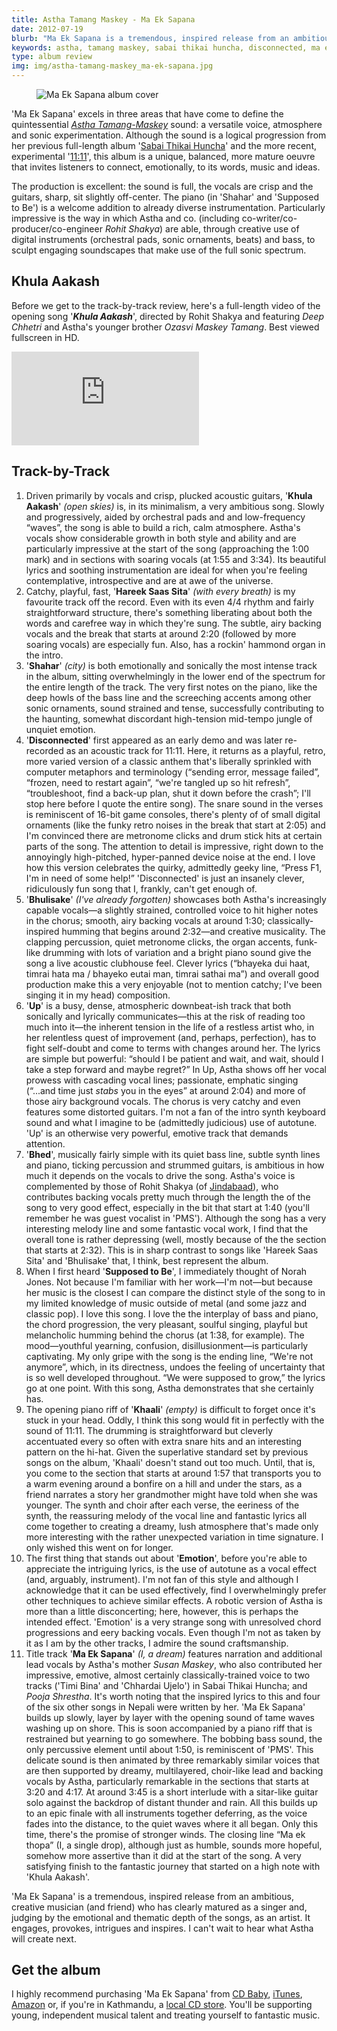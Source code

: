 ```yaml
---
title: Astha Tamang Maskey - Ma Ek Sapana
date: 2012-07-19
blurb: "Ma Ek Sapana is a tremendous, inspired release from an ambitious, creative musician (and friend) who has clearly matured as a singer and an artist."
keywords: astha, tamang maskey, sabai thikai huncha, disconnected, ma ek sapana
type: album review
img: img/astha-tamang-maskey_ma-ek-sapana.jpg
---
```

<figure>
  <img src="/img/astha-tamang-maskey_ma-ek-sapana.jpg" alt="Ma Ek Sapana album cover" class="review-album-cover" />
  <figcaption></figcaastption>
</figure>

'Ma Ek Sapana' excels in three areas that have come to define the quintessential *[Astha Tamang-Maskey](http://asthamusic.com)* sound: a versatile voice, atmosphere and sonic experimentation. Although the sound is a logical progression from her previous full-length album '[Sabai Thikai Huncha](http://www.cdbaby.com/cd/asthatamangmaskey)' and the more recent, experimental '[11:11](http://www.cdbaby.com/cd/asthatamangmaskey2)', this album is a unique, balanced, more mature oeuvre that invites listeners to connect, emotionally, to its words, music and ideas.

The production is excellent: the sound is full, the vocals are crisp and the guitars, sharp, sit slightly off-center. The piano (in 'Shahar' and 'Supposed to Be') is a welcome addition to already diverse instrumentation. Particularly impressive is the way in which Astha and co. (including co-writer/co-producer/co-engineer _Rohit Shakya_) are able, through creative use of digital instruments (orchestral pads, sonic ornaments, beats) and bass, to sculpt engaging soundscapes that make use of the full sonic spectrum.

## Khula Aakash

Before we get to the track-by-track review, here's a full-length video of the opening song '_**Khula Aakash**_', directed by Rohit Shakya and featuring _Deep Chhetri_ and Astha's younger brother _Ozasvi Maskey Tamang_. Best viewed fullscreen in HD.

<div class="video-embed">
  <iframe src="https://www.youtube.com/embed/ayw4RIn81CM"
  frameborder="0" allowfullscreen class="video"></iframe>
</div>

## Track-by-Track

1.  Driven primarily by vocals and crisp, plucked acoustic guitars, '**Khula Aakash**' _(open skies)_ is, in its minimalism, a very ambitious song. Slowly and progressively, aided by orchestral pads and and low-frequency “waves”, the song is able to build a rich, calm atmosphere. Astha's vocals show considerable growth in both style and ability and are particularly impressive at the start of the song (approaching the 1:00 mark) and in sections with soaring vocals (at 1:55 and 3:34). Its beautiful lyrics and soothing instrumentation are ideal for when you're feeling contemplative, introspective and are at awe of the universe.
2.  Catchy, playful, fast, '**Hareek Saas Sita**' _(with every breath)_ is my favourite track off the record. Even with its even 4/4 rhythm and fairly straightforward structure, there's something liberating about both the words and carefree way in which they're sung. The subtle, airy backing vocals and the break that starts at around 2:20 (followed by more soaring vocals) are especially fun. Also, has a rockin' hammond organ in the intro.
3.  '**Shahar**' _(city)_ is both emotionally and sonically the most intense track in the album, sitting overwhelmingly in the lower end of the spectrum for the entire length of the track. The very first notes on the piano, like the deep howls of the bass line and the screeching accents among other sonic ornaments, sound strained and tense, successfully contributing to the haunting, somewhat discordant high-tension mid-tempo jungle of unquiet emotion.
4.  '**Disconnected**' first appeared as an early demo and was later re-recorded as an acoustic track for 11:11\. Here, it returns as a playful, retro, more varied version of a classic anthem that's liberally sprinkled with computer metaphors and terminology (“sending error, message failed”, “frozen, need to restart again”, “we're tangled up so hit refresh”, “troubleshoot, find a back-up plan, shut it down before the crash”; I'll stop here before I quote the entire song). The snare sound in the verses is reminiscent of 16-bit game consoles, there's plenty of of small digital ornaments (like the funky retro noises in the break that start at 2:05) and I'm convinced there are metronome clicks and drum stick hits at certain parts of the song. The attention to detail is impressive, right down to the annoyingly high-pitched, hyper-panned device noise at the end. I love how this version celebrates the quirky, admittedly geeky line, “Press F1, I'm in need of some help!” 'Disconnected' is just an insanely clever, ridiculously fun song that I, frankly, can't get enough of.
5.  '**Bhulisake**' _(I've already forgotten)_ showcases both Astha's increasingly capable vocals—a slightly strained, controlled voice to hit higher notes in the chorus; smooth, airy backing vocals at around 1:30; classically-inspired humming that begins around 2:32—and creative musicality. The clapping percussion, quiet metronome clicks, the organ accents, funk-like drumming with lots of variation and a bright piano sound give the song a live acoustic clubhouse feel. Clever lyrics (“bhayeka dui haat, timrai hata ma / bhayeko eutai man, timrai sathai ma”) and overall good production make this a very enjoyable (not to mention catchy; I've been singing it in my head) composition.
6.  '**Up**' is a busy, dense, atmospheric downbeat-ish track that both sonically and lyrically communicates—this at the risk of reading too much into it—the inherent tension in the life of a restless artist who, in her relentless quest of improvement (and, perhaps, perfection), has to fight self-doubt and come to terms with changes around her. The lyrics are simple but powerful: “should I be patient and wait, and wait, should I take a step forward and maybe regret?” In Up, Astha shows off her vocal prowess with cascading vocal lines; passionate, emphatic singing (“...and time just _stabs_ you in the eyes” at around 2:04) and more of those airy background vocals. The chorus is very catchy and even features some distorted guitars. I'm not a fan of the intro synth keyboard sound and what I imagine to be (admittedly judicious) use of autotune. 'Up' is an otherwise very powerful, emotive track that demands attention.
7.  '**Bhed**', musically fairly simple with its quiet bass line, subtle synth lines and piano, ticking percussion and strummed guitars, is ambitious in how much it depends on the vocals to drive the song. Astha's voice is complemented by those of Rohit Shakya (of [Jindabaad](#)), who contributes backing vocals pretty much through the length the of the song to very good effect, especially in the bit that start at 1:40 (you'll remember he was guest vocalist in 'PMS'). Although the song has a very interesting melody line and some fantastic vocal work, I find that the overall tone is rather depressing (well, mostly because of the the section that starts at 2:32). This is in sharp contrast to songs like 'Hareek Saas Sita' and 'Bhulisake' that, I think, best represent the album.
8.  When I first heard '**Supposed to Be**', I immediately thought of Norah Jones. Not because I'm familiar with her work—I'm not—but because her music is the closest I can compare the distinct style of the song to in my limited knowledge of music outside of metal (and some jazz and classic pop). I love this song. I love the the interplay of bass and piano, the chord progression, the very pleasant, soulful singing, playful but melancholic humming behind the chorus (at 1:38, for example). The mood—youthful yearning, confusion, disillusionment—is particularly captivating. My only gripe with the song is the ending line, “We're not anymore”, which, in its directness, undoes the feeling of uncertainty that is so well developed throughout. “We were supposed to grow,” the lyrics go at one point. With this song, Astha demonstrates that she certainly has.
9.  The opening piano riff of '**Khaali**' _(empty)_ is difficult to forget once it's stuck in your head. Oddly, I think this song would fit in perfectly with the sound of 11:11\. The drumming is straightforward but cleverly accentuated every so often with extra snare hits and an interesting pattern on the hi-hat. Given the superlative standard set by previous songs on the album, 'Khaali' doesn't stand out too much. Until, that is, you come to the section that starts at around 1:57 that transports you to a warm evening around a bonfire on a hill and under the stars, as a friend narrates a story her grandmother might have told when she was younger. The synth and choir after each verse, the eeriness of the synth, the reassuring melody of the vocal line and fantastic lyrics all come together to creating a dreamy, lush atmosphere that's made only more interesting with the rather unexpected variation in time signature. I only wished this went on for longer.
10.  The first thing that stands out about '**Emotion**', before you're able to appreciate the intriguing lyrics, is the use of autotune as a vocal effect (and, arguably, instrument). I'm not fan of this style and although I acknowledge that it can be used effectively, find I overwhelmingly prefer other techniques to achieve similar effects. A robotic version of Astha is more than a little disconcerting; here, however, this is perhaps the intended effect. 'Emotion' is a very strange song with unresolved chord progressions and eery backing vocals. Even though I'm not as taken by it as I am by the other tracks, I admire the sound craftsmanship.
11.  Title track '**Ma Ek Sapana**' _(I, a dream)_ features narration and additional lead vocals by Astha's mother _Susan Maskey_, who also contributed her impressive, emotive, almost certainly classically-trained voice to two tracks ('Timi Bina' and 'Chhardai Ujelo') in Sabai Thikai Huncha; and _Pooja Shrestha_. It's worth noting that the inspired lyrics to this and four of the six other songs in Nepali were written by her. 'Ma Ek Sapana' builds up slowly, layer by layer with the opening sound of tame waves washing up on shore. This is soon accompanied by a piano riff that is restrained but yearning to go somewhere. The bobbing bass sound, the only percussive element until about 1:50, is reminiscent of 'PMS'. This delicate sound is then animated by three remarkably similar voices that are then supported by dreamy, multilayered, choir-like lead and backing vocals by Astha, particularly remarkable in the sections that starts at 3:20 and 4:17\. At around 3:45 is a short interlude with a sitar-like guitar solo against the backdrop of distant thunder and rain. All this builds up to an epic finale with all instruments together deferring, as the voice fades into the distance, to the quiet waves where it all began. Only this time, there's the promise of stronger winds. The closing line “Ma ek thopa” (I, a single drop), although just as humble, sounds more hopeful, somehow more assertive than it did at the start of the song. A very satisfying finish to the fantastic journey that started on a high note with 'Khula Aakash'.

'Ma Ek Sapana' is a tremendous, inspired release from an ambitious, creative musician (and friend) who has clearly matured as a singer and, judging by the emotional and thematic depth of the songs, as an artist. It engages, provokes, intrigues and inspires. I can't wait to hear what Astha will create next.

## Get the album

I highly recommend purchasing 'Ma Ek Sapana' from [CD Baby](http://www.cdbaby.com/cd/asthatamangmaskey5), [iTunes](http://itunes.apple.com/us/artist/astha-tamang-maskey/id336855413), [Amazon](http://amzn.com/B00897S8OG) or, if you're in Kathmandu, a [local CD store](https://www.facebook.com/notes/astha-tamang-maskey/list-of-stores-that-have-my-albums/10150873913287522). You'll be supporting young, independent musical talent and treating yourself to fantastic music.
